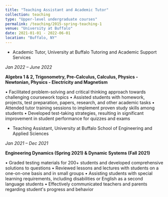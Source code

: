 ```yaml
---
title: "Teaching Assistant and Academic Tutor"
collection: teaching
type: "Upper-level undergraduate courses"
permalink: /teaching/2015-spring-teaching-1
venue: "University at Buffalo"
date: 2021-01-01 - 2022-06-01
location: "Buffalo, NY"
---
```



* Academic Tutor, University at Buffalo Tutoring and Academic Support Services 

*Jan 2022 – June 2022*

**Algebra 1 & 2, Trigonometry, Pre-Calculus, Calculus, Physics - Newtonian, Physics - Electricity and Magnetism**

• Facilitated problem-solving and critical thinking approach towards challenging coursework topics
• Assisted students with homework, projects, test preparation, papers, research, and other academic tasks
• Attended tutor training sessions to implement proven study skills among students
• Developed test-taking strategies, resulting in significant improvement in student performance for quizzes and exams


* Teaching Assistant, University at Buffalo School of Engineering and Applied Sciences

*Jan 2021 – Dec 2021*

**Engineering Dynamics (Spring 2021) & Dynamic Systems (Fall 2021)** 

• Graded testing materials for 200+ students and developed comprehensive solutions to questions
• Reviewed lessons and lectures with students on a one-on-one basis and in small groups
• Assisting students with special learning requirements, including disabilities or English as a second language students
• Effectively communicated teachers and parents regarding student's progress and behavior
